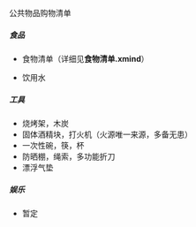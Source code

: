 公共物品购物清单

##### 食品

- 食物清单（详细见**食物清单.xmind**）

- 饮用水

##### 工具

- 烧烤架，木炭
- 固体酒精块，打火机（火源唯一来源，多备无患）
- 一次性碗，筷，杯
- 防晒棚，绳索，多功能折刀
- 漂浮气垫

##### 娱乐

- 暂定